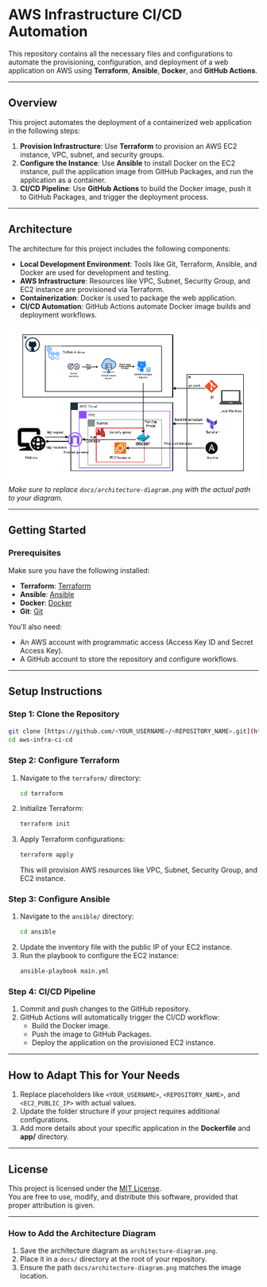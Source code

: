 # AWS Infrastructure CI/CD Automation

This repository contains all the necessary files and configurations to automate the provisioning, configuration, and deployment of a web application on AWS using **Terraform**, **Ansible**, **Docker**, and **GitHub Actions**.

---

## **Overview**

This project automates the deployment of a containerized web application in the following steps:
1. **Provision Infrastructure**: Use **Terraform** to provision an AWS EC2 instance, VPC, subnet, and security groups.
2. **Configure the Instance**: Use **Ansible** to install Docker on the EC2 instance, pull the application image from GitHub Packages, and run the application as a container.
3. **CI/CD Pipeline**: Use **GitHub Actions** to build the Docker image, push it to GitHub Packages, and trigger the deployment process.

---

## **Architecture**

The architecture for this project includes the following components:
- **Local Development Environment**: Tools like Git, Terraform, Ansible, and Docker are used for development and testing.
- **AWS Infrastructure**: Resources like VPC, Subnet, Security Group, and EC2 instance are provisioned via Terraform.
- **Containerization**: Docker is used to package the web application.
- **CI/CD Automation**: GitHub Actions automate Docker image builds and deployment workflows.

![Architecture Diagram](docs/architecture-diagram.png)  
*Make sure to replace `docs/architecture-diagram.png` with the actual path to your diagram.*

---

## **Getting Started**

### **Prerequisites**
Make sure you have the following installed:
- **Terraform**: [Terraform](https://www.terraform.io/)
- **Ansible**: [Ansible](https://www.ansible.com/)
- **Docker**: [Docker](https://www.docker.com/)
- **Git**: [Git](https://git-scm.com/)

You’ll also need:
- An AWS account with programmatic access (Access Key ID and Secret Access Key).
- A GitHub account to store the repository and configure workflows.

---

## **Setup Instructions**

### **Step 1: Clone the Repository**
```bash
git clone [https://github.com/<YOUR_USERNAME>/<REPOSITORY_NAME>.git](https://github.com/AzizSouissi/aws-infra-ci-cd.git)
cd aws-infra-ci-cd
```

### **Step 2: Configure Terraform**
1. Navigate to the `terraform/` directory:
   ```bash
   cd terraform
   ```
2. Initialize Terraform:
   ```bash
   terraform init
   ```
3. Apply Terraform configurations:
   ```bash
   terraform apply
   ```
   This will provision AWS resources like VPC, Subnet, Security Group, and EC2 instance.

### **Step 3: Configure Ansible**
1. Navigate to the `ansible/` directory:
   ```bash
   cd ansible
   ```
2. Update the inventory file with the public IP of your EC2 instance.
3. Run the playbook to configure the EC2 instance:
   ```bash
   ansible-playbook main.yml
   ```

### **Step 4: CI/CD Pipeline**
1. Commit and push changes to the GitHub repository.
2. GitHub Actions will automatically trigger the CI/CD workflow:
   - Build the Docker image.
   - Push the image to GitHub Packages.
   - Deploy the application on the provisioned EC2 instance.

---

## **How to Adapt This for Your Needs**
1. Replace placeholders like `<YOUR_USERNAME>`, `<REPOSITORY_NAME>`, and `<EC2_PUBLIC_IP>` with actual values.
2. Update the folder structure if your project requires additional configurations.
3. Add more details about your specific application in the **Dockerfile** and **app/** directory.

---

## **License**
This project is licensed under the [MIT License](LICENSE).  
You are free to use, modify, and distribute this software, provided that proper attribution is given.

---

### **How to Add the Architecture Diagram**
1. Save the architecture diagram as `architecture-diagram.png`.
2. Place it in a `docs/` directory at the root of your repository.
3. Ensure the path `docs/architecture-diagram.png` matches the image location.
